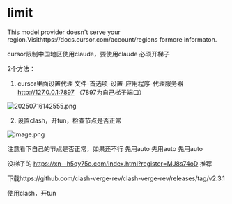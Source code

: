 # limit


This model provider doesn't serve your region.Visithttps://docs.cursor.com/account/regions formore informaton.   

cursor限制中国地区使用claude，要使用claude 必须开梯子

2个方法：
1. cursor里面设置代理
文件-首选项-设置-应用程序-代理服务器 http://127.0.0.1:7897 （7897为自己梯子端口）

![20250716142555.png](<assets/20250716142555_6P2jVl.png>)

2. 设置clash，开tun，检查节点是否正常

![image.png](<assets/image_LlWlZZ.png>)


注意看下自己的节点是否正常，如果还不行
先用auto
先用auto
先用auto


没梯子的 https://xn--h5qy75o.com/index.html?register=MJ8s74oD 推荐

下载https://github.com/clash-verge-rev/clash-verge-rev/releases/tag/v2.3.1

使用clash，开tun
